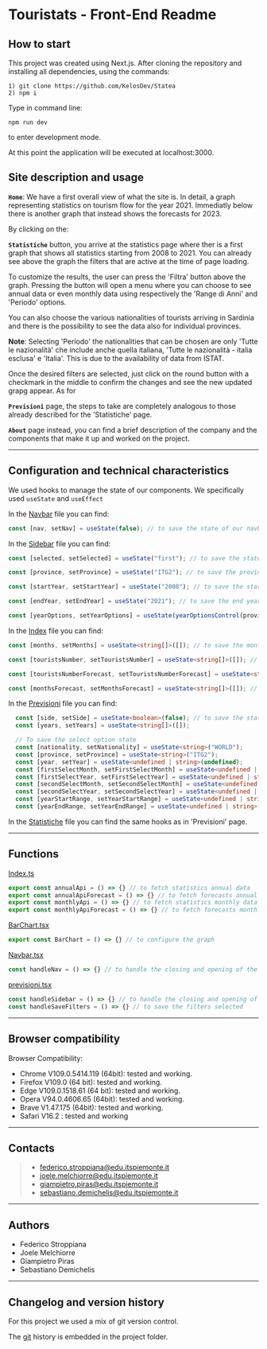# Touristats - Front-End Readme

## **How to start**

This project was created using Next.js. After cloning the repository and installing all dependencies, using the commands: 

```
1) git clone https://github.com/KelosDev/Statea
2) npm i
```

Type in command line:
```
npm run dev
```
to enter development mode.

At this point the application will be executed at localhost:3000.

## Site description and usage

**`Home`**:
We have a first overall view of what the site is. In detail, a graph representing statistics on tourism flow for the year 2021. Immediatly below there is another graph that instead shows the forecasts for 2023.

By clicking on the:

**`Statistiche`** button, you arrive at the statistics page where ther is a first graph that shows all statistics starting from 2008 to 2021. You can already see above the graph the filters that are active at the time of page loading.

To customize the results, the user can press the 'Filtra' button above the graph. Pressing the button will open a menu where you can choose to see annual data or even monthly data using respectively the 'Range di Anni' and 'Periodo' options.

You can also choose the various nationalities of tourists arriving in Sardinia and there is the possibility to see the data also for individual provinces.

**Note**: Selecting 'Periodo' the nationalities that can be chosen are only 'Tutte le nazionalità' che include anche quella italiana, 'Tutte le nazionalità - italia esclusa' e 'Italia'. This is due to the availability of data from ISTAT. 

Once the desired filters are selected, just click on the round button with a checkmark in the middle to confirm the changes and see the new updated grapg appear. As for

**`Previsioni`** page, the steps to take are completely analogous to those already described for the 'Statistiche' page.

**`About`** page instead, you can find a brief description of the company and the components that make it up and worked on the project.

---

## **Configuration and technical characteristics**

We used hooks to manage the state of our components. We specifically used `useState` and `useEffect`

In the [Navbar](./components/Navbar.tsx) file you can find:

```ts
const [nav, setNav] = useState(false); // to save the state of our navbar component (open or close)
```
In the [Sidebar](./components/Sidebar.tsx) file you can find:

```ts
const [selected, setSelected] = useState("first"); // to save the state of which of 'Range di Anni' and 'Periodo' is selected

const [province, setProvince] = useState("ITG2"); // to save the province ID

const [startYear, setStartYear] = useState("2008"); // to save the start year date

const [endYear, setEndYear] = useState("2021"); // to save the end year date

const [yearOptions, setYearOptions] = useState(yearOptionsControl(province)) // to save the year based on the selected province
```
In the [Index](./pages/index.tsx) file you can find:

```ts
const [months, setMonths] = useState<string[]>([]); // to save the month date

const [touristsNumber, setTouristsNumber] = useState<string[]>([]); // to save the  number of tourists for statistics

const [touristsNumberForecast, setTouristsNumberForecast] = useState<string[]>([]); // to save the  number of tourists for forecasts

const [monthsForecast, setMonthsForecast] = useState<string[]>([]); // to save the month date for forecasts
```

In the [Previsioni](./pages/previsioni.tsx) file you can find:

```ts
  const [side, setSide] = useState<boolean>(false); // to save the state of sidebar (open or close)
  const [years, setYears] = useState<string[]>([]); 

  // To save the select option state
  const [nationality, setNationality] = useState<string>("WORLD");
  const [province, setProvince] = useState<string>("ITG2");
  const [year, setYear] = useState<undefined | string>(undefined);
  const [firstSelectMonth, setFirstSelectMonth] = useState<undefined | string>(undefined);
  const [firstSelectYear, setFirstSelectYear] = useState<undefined | string>(undefined);
  const [secondSelectMonth, setSecondSelectMonth] = useState<undefined | string>(undefined);
  const [secondSelectYear, setSecondSelectYear] = useState<undefined | string>(undefined);
  const [yearStartRange, setYearStartRange] = useState<undefined | string>("2023");
  const [yearEndRange, setYearEndRange] = useState<undefined | string>("2030");
```
In the [Statistiche](./pages/statistiche.tsx) file you can find the same hooks as in 'Previsioni' page.

---

## Functions

[Index.ts](api/index.ts)

```ts
export const annualApi = () => {} // to fetch statistics annual data
export const annualApiForecast = () => {} // to fetch forecasts annual data
export const monthlyApi = () => {} // to fetch statistics monthly data
export const monthlyApiForecast = () => {} // to fetch forecasts monthly data
```

[BarChart.tsx](./components/BarChart.tsx)

```ts
export const BarChart = () => {} // to configure the graph 
```

[Navbar.tsx](./components/Navbar.tsx)

```ts
const handleNav = () => {} // to handle the closing and opening of the navbar
```

[previsioni.tsx](./pages/previsioni.tsx)

```ts
const handleSidebar = () => {} // to handle the closing and opening of the filter sidebar
const handleSaveFilters = () => {} // to save the filters selected
```

---

## **Browser compatibility**
Browser Compatibility:
- Chrome V109.0.5414.119 (64bit): tested and working.
- Firefox V109.0 (64 bit): tested and working.
- Edge V109.0.1518.61 (64 bit): tested and working.
- Opera V94.0.4606.65 (64bit): tested and working.
- Brave V1.47.175 (64bit): tested and working.
- Safari V16.2 : tested and working

---

## **Contacts**
>- federico.stroppiana@edu.itspiemonte.it
>- joele.melchiorre@edu.itspiemonte.it
>- giampietro.piras@edu.itspiemonte.it
>- sebastiano.demichelis@edu.itspiemonte.it

---

## **Authors**     

- Federico Stroppiana 
- Joele Melchiorre 
- Giampietro Piras
- Sebastiano Demichelis 

---

## **Changelog and version history**  
For this project we used a mix of git version control.

 The [git](git-history.txt) history is embedded in the project folder.


